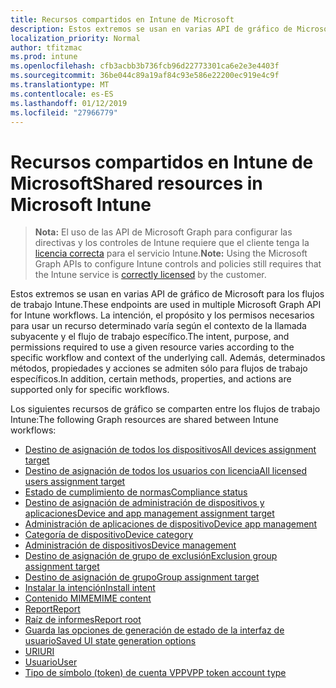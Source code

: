 ```yaml
---
title: Recursos compartidos en Intune de Microsoft
description: Estos extremos se usan en varias API de gráfico de Microsoft para los flujos de trabajo Intune.  La intención, el propósito y los permisos necesarios para usar un recurso determinado varía según el contexto de la llamada subyacente y el flujo de trabajo específico.  Además, determinados métodos, propiedades y acciones se admiten sólo para flujos de trabajo específicos.
localization_priority: Normal
author: tfitzmac
ms.prod: intune
ms.openlocfilehash: cfb3acbb3b736fcb96d22773301ca6e2e3e4403f
ms.sourcegitcommit: 36be044c89a19af84c93e586e22200ec919e4c9f
ms.translationtype: MT
ms.contentlocale: es-ES
ms.lasthandoff: 01/12/2019
ms.locfileid: "27966779"
---
```

# <a name="shared-resources-in-microsoft-intune"></a><span data-ttu-id="e66e3-105">Recursos compartidos en Intune de Microsoft</span><span class="sxs-lookup"><span data-stu-id="e66e3-105">Shared resources in Microsoft Intune</span></span>

> <span data-ttu-id="e66e3-106">**Nota:** El uso de las API de Microsoft Graph para configurar las directivas y los controles de Intune requiere que el cliente tenga la [licencia correcta](https://www.microsoft.com/en-us/cloud-platform/microsoft-intune-pricing) para el servicio Intune.</span><span class="sxs-lookup"><span data-stu-id="e66e3-106">**Note:** Using the Microsoft Graph APIs to configure Intune controls and policies still requires that the Intune service is [correctly licensed](https://www.microsoft.com/en-us/cloud-platform/microsoft-intune-pricing) by the customer.</span></span>

<span data-ttu-id="e66e3-107">Estos extremos se usan en varias API de gráfico de Microsoft para los flujos de trabajo Intune.</span><span class="sxs-lookup"><span data-stu-id="e66e3-107">These endpoints are used in multiple Microsoft Graph API for Intune workflows.</span></span>  <span data-ttu-id="e66e3-108">La intención, el propósito y los permisos necesarios para usar un recurso determinado varía según el contexto de la llamada subyacente y el flujo de trabajo específico.</span><span class="sxs-lookup"><span data-stu-id="e66e3-108">The intent, purpose, and permissions required to use a given resource varies according to the specific workflow and context of the underlying call.</span></span>  <span data-ttu-id="e66e3-109">Además, determinados métodos, propiedades y acciones se admiten sólo para flujos de trabajo específicos.</span><span class="sxs-lookup"><span data-stu-id="e66e3-109">In addition, certain methods, properties, and actions are supported only for specific workflows.</span></span>

<span data-ttu-id="e66e3-110">Los siguientes recursos de gráfico se comparten entre los flujos de trabajo Intune:</span><span class="sxs-lookup"><span data-stu-id="e66e3-110">The following Graph resources are shared between Intune workflows:</span></span>  

- [<span data-ttu-id="e66e3-111">Destino de asignación de todos los dispositivos</span><span class="sxs-lookup"><span data-stu-id="e66e3-111">All devices assignment target</span></span>](intune-shared-alldevicesassignmenttarget.md)
- [<span data-ttu-id="e66e3-112">Destino de asignación de todos los usuarios con licencia</span><span class="sxs-lookup"><span data-stu-id="e66e3-112">All licensed users assignment target</span></span>](intune-shared-alllicensedusersassignmenttarget.md)
- [<span data-ttu-id="e66e3-113">Estado de cumplimiento de normas</span><span class="sxs-lookup"><span data-stu-id="e66e3-113">Compliance status</span></span>](intune-shared-compliancestatus.md)
- [<span data-ttu-id="e66e3-114">Destino de asignación de administración de dispositivos y aplicaciones</span><span class="sxs-lookup"><span data-stu-id="e66e3-114">Device and app management assignment target</span></span>](intune-shared-deviceandappmanagementassignmenttarget.md)
- [<span data-ttu-id="e66e3-115">Administración de aplicaciones de dispositivo</span><span class="sxs-lookup"><span data-stu-id="e66e3-115">Device app management</span></span>](intune-shared-deviceappmanagement.md)
- [<span data-ttu-id="e66e3-116">Categoría de dispositivo</span><span class="sxs-lookup"><span data-stu-id="e66e3-116">Device category</span></span>](intune-shared-devicecategory.md)
- [<span data-ttu-id="e66e3-117">Administración de dispositivos</span><span class="sxs-lookup"><span data-stu-id="e66e3-117">Device management</span></span>](intune-shared-devicemanagement.md)
- [<span data-ttu-id="e66e3-118">Destino de asignación de grupo de exclusión</span><span class="sxs-lookup"><span data-stu-id="e66e3-118">Exclusion group assignment target</span></span>](intune-shared-exclusiongroupassignmenttarget.md)
- [<span data-ttu-id="e66e3-119">Destino de asignación de grupo</span><span class="sxs-lookup"><span data-stu-id="e66e3-119">Group assignment target</span></span>](intune-shared-groupassignmenttarget.md)
- [<span data-ttu-id="e66e3-120">Instalar la intención</span><span class="sxs-lookup"><span data-stu-id="e66e3-120">Install intent</span></span>](intune-shared-installintent.md)
- [<span data-ttu-id="e66e3-121">Contenido MIME</span><span class="sxs-lookup"><span data-stu-id="e66e3-121">MIME content</span></span>](intune-shared-mimecontent.md)
- [<span data-ttu-id="e66e3-122">Report</span><span class="sxs-lookup"><span data-stu-id="e66e3-122">Report</span></span>](intune-shared-report.md)
- [<span data-ttu-id="e66e3-123">Raíz de informes</span><span class="sxs-lookup"><span data-stu-id="e66e3-123">Report root</span></span>](intune-shared-reportroot.md)
- [<span data-ttu-id="e66e3-124">Guarda las opciones de generación de estado de la interfaz de usuario</span><span class="sxs-lookup"><span data-stu-id="e66e3-124">Saved UI state generation options</span></span>](intune-shared-saveduistategenerationoptions.md)
- [<span data-ttu-id="e66e3-125">URI</span><span class="sxs-lookup"><span data-stu-id="e66e3-125">URI</span></span>](intune-shared-uri.md)
- [<span data-ttu-id="e66e3-126">Usuario</span><span class="sxs-lookup"><span data-stu-id="e66e3-126">User</span></span>](intune-shared-user.md)
- [<span data-ttu-id="e66e3-127">Tipo de símbolo (token) de cuenta VPP</span><span class="sxs-lookup"><span data-stu-id="e66e3-127">VPP token account type</span></span>](intune-shared-vpptokenaccounttype.md)
